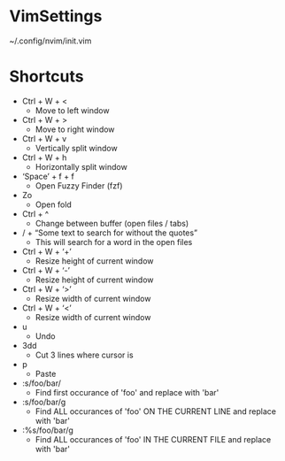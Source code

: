 # VimSettings

~/.config/nvim/init.vim

# Shortcuts

- Ctrl + W + <
  - Move to left window
- Ctrl + W + >
  - Move to right window
- Ctrl + W + v
  - Vertically split window
- Ctrl + W + h
  - Horizontally split window
- ‘Space’ + f + f
  - Open Fuzzy Finder (fzf)
- Zo
  - Open fold
- Ctrl + ^
  - Change between buffer (open files / tabs)
- / + “Some text to search for without the quotes”
  - This will search for a word in the open files
- Ctrl + W + ‘+’
  - Resize height of current window
- Ctrl + W + ‘-’
  - Resize height of current window
- Ctrl + W + ‘>’
  - Resize width of current window
- Ctrl + W + ‘<’
  - Resize width of current window
- u
  - Undo
- 3dd
  - Cut 3 lines where cursor is
- p
  - Paste
- :s/foo/bar/
  - Find first occurance of 'foo' and replace with 'bar'
- :s/foo/bar/g
  - Find ALL occurances of 'foo' ON THE CURRENT LINE and replace with 'bar'
- :%s/foo/bar/g
  - Find ALL occurances of 'foo' IN THE CURRENT FILE and replace with 'bar'
